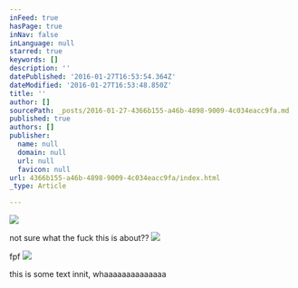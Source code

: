 ```yaml
---
inFeed: true
hasPage: true
inNav: false
inLanguage: null
starred: true
keywords: []
description: ''
datePublished: '2016-01-27T16:53:54.364Z'
dateModified: '2016-01-27T16:53:48.850Z'
title: ''
author: []
sourcePath: _posts/2016-01-27-4366b155-a46b-4898-9009-4c034eacc9fa.md
published: true
authors: []
publisher:
  name: null
  domain: null
  url: null
  favicon: null
url: 4366b155-a46b-4898-9009-4c034eacc9fa/index.html
_type: Article

---
```

![](https://the-grid-user-content.s3-us-west-2.amazonaws.com/83eba5b2-2d98-40d5-9161-62fac1bc62ce.JPG)

not sure what the fuck this is about??
![](https://the-grid-user-content.s3-us-west-2.amazonaws.com/b75bc419-4d4b-458d-b18f-061bc2aacd8e.JPG)

fpf
![](https://the-grid-user-content.s3-us-west-2.amazonaws.com/3efe427f-4477-4843-a7c7-5c91671b8ca4.jpg)

this is some text innit, whaaaaaaaaaaaaaa
